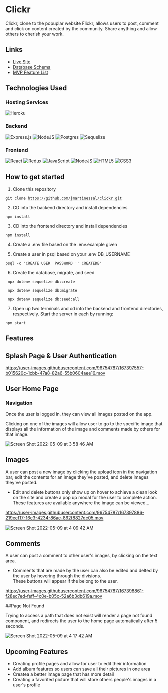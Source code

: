 # Clickr

Clickr, clone to the popuplar website Flickr, allows users to post, comment and click on content created by the community.  Share anything and allow others
to cherish your work. 


## Links
* [Live Site](https://clickrapp.herokuapp.com/)
* [Database Schema](https://github.com/jmartinezsal/clickr/wiki/Database-Schema)
* [MVP Feature List](https://github.com/jmartinezsal/clickr/wiki/MVP-Feature-List)


## Technologies Used

### Hosting Services
![Heroku](https://img.shields.io/badge/heroku-%23430098.svg?style=for-the-badge&logo=heroku&logoColor=white)

### Backend 
![Express.js](https://img.shields.io/badge/express.js-%23404d59.svg?style=for-the-badge&logo=express&logoColor=%2361DAFB)
![NodeJS](https://img.shields.io/badge/node.js-6DA55F?style=for-the-badge&logo=node.js&logoColor=white)
![Postgres](https://img.shields.io/badge/postgres-%23316192.svg?style=for-the-badge&logo=postgresql&logoColor=white)
![Sequelize](https://img.shields.io/badge/Sequelize-52B0E7?style=for-the-badge&logo=Sequelize&logoColor=white)

### Frontend
![React](https://img.shields.io/badge/react-%2320232a.svg?style=for-the-badge&logo=react&logoColor=%2361DAFB)
![Redux](https://img.shields.io/badge/redux-%23593d88.svg?style=for-the-badge&logo=redux&logoColor=white)
![JavaScript](https://img.shields.io/badge/javascript-%23323330.svg?style=for-the-badge&logo=javascript&logoColor=%23F7DF1E)
![NodeJS](https://img.shields.io/badge/node.js-6DA55F?style=for-the-badge&logo=node.js&logoColor=white)
![HTML5](https://img.shields.io/badge/html5-%23E34F26.svg?style=for-the-badge&logo=html5&logoColor=white)
![CSS3](https://img.shields.io/badge/css3-%231572B6.svg?style=for-the-badge&logo=css3&logoColor=white)

## How to get started
1. Clone this repository

<code>git clone https://github.com/jmartinezsal/clickr.git</code>

2. CD into the backend directory and install dependencies

<code>npm install</code>

3. CD into the frontend directory and install dependencies

<code>npm install</code>

4. Create a .env file based on the .env.example given

5. Create a user in psql based on your .env DB_USERNAME

<code>psql -c "CREATE USER <username> PASSWORD '<password>' CREATEDB" </code>

6. Create the database, migrate, and seed

  <code> npx dotenv sequelize db:create</code>

  <code> npx dotenv sequelize db:migrate</code>

  <code> npx dotenv sequelize db:seed:all </code>

7. Open up two terminals and cd into the backend and frontend directories, respectively. Start the server in each by running:

  <code>npm start </code>
  
## Features 
 
## Splash Page & User Authentication



https://user-images.githubusercontent.com/96754787/167397557-b015620c-1cbb-47a8-82a6-55b0604aee16.mov


## User Home Page
  
### Navigation
  
Once the user is logged in, they can view all images posted on the app.

Clicking on one of the images will allow user to go to the specific image that displays all the information of the image and comments made by 
 others for that image. 
  
![Screen Shot 2022-05-09 at 3 58 46 AM](https://user-images.githubusercontent.com/96754787/167396645-bf22c3b4-04fc-4412-bad1-e17cd0680cf9.png)
 
## Images

A user can post a new image by clicking the upload icon in the navigation bar, edit the contents for an image they've posted, and delete 
  images they've posted.

* Edit and delete buttons only show up on hover to achieve a clean look on the site and create a pop up modal for the user to complete action. 
These features are available anywhere the image can be viewed...
  

https://user-images.githubusercontent.com/96754787/167397886-219ecf17-16e3-4234-86ae-862f8827dc05.mov

![Screen Shot 2022-05-09 at 4 09 42 AM](https://user-images.githubusercontent.com/96754787/167398096-d6f5ced0-b9c1-4991-8a2a-faad796d60e8.png)

 
## Comments 
A user can post a comment to other user's images, by clicking on the text area. 
  * Comments that are made by the user can also be edited and delted by the user by hovering through the divisions.  
  These buttons will appear if the belong to the user.
  
  

https://user-images.githubusercontent.com/96754787/167398861-f28ec7ed-feff-4c0e-b05c-52a6b3db619a.mov

##Page Not Found
  
Trying to access a path that does not exist will render a page not found component, 
and redirects the user to the home page automatically after 5 seconds.

  
![Screen Shot 2022-05-09 at 4 17 42 AM](https://user-images.githubusercontent.com/96754787/167399606-61fe561e-9c67-450b-af7f-64ed182c298e.png)

## Upcoming Features
  * Creating profile pages and allow for user to edit their information 
  * Add album features so users can save all their pictures in one area 
  * Createa a better image page that has more detail 
  * Creating a favorited picture that will store others people's images in a user's profile
  
  
  
  
  
  
  
  
  
  
  
  
